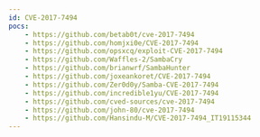 ```yaml
---
id: CVE-2017-7494
pocs:
    - https://github.com/betab0t/cve-2017-7494
    - https://github.com/homjxi0e/CVE-2017-7494
    - https://github.com/opsxcq/exploit-CVE-2017-7494
    - https://github.com/Waffles-2/SambaCry
    - https://github.com/brianwrf/SambaHunter
    - https://github.com/joxeankoret/CVE-2017-7494
    - https://github.com/Zer0d0y/Samba-CVE-2017-7494
    - https://github.com/incredible1yu/CVE-2017-7494
    - https://github.com/cved-sources/cve-2017-7494
    - https://github.com/john-80/cve-2017-7494
    - https://github.com/Hansindu-M/CVE-2017-7494_IT19115344
---
```

